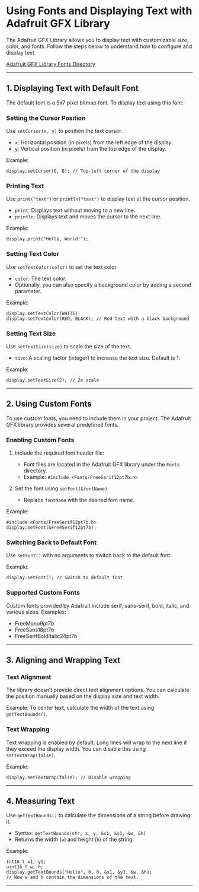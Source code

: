 # Using Fonts and Displaying Text with Adafruit GFX Library

The Adafruit GFX Library allows you to display text with customizable size, color, and fonts. Follow the steps below to understand how to configure and display text.

[Adafruit GFX Library Fonts Directory](https://github.com/adafruit/Adafruit-GFX-Library/tree/master/Fonts)

---

## 1. Displaying Text with Default Font

The default font is a 5x7 pixel bitmap font. To display text using this font:

### Setting the Cursor Position
Use `setCursor(x, y)` to position the text cursor.
- `x`: Horizontal position (in pixels) from the left edge of the display.
- `y`: Vertical position (in pixels) from the top edge of the display.

Example:
```Arduino
display.setCursor(0, 0); // Top-left corner of the display
```

### Printing Text
Use `print("text")` or `println("text")` to display text at the cursor position.
- `print`: Displays text without moving to a new line.
- `println`: Displays text and moves the cursor to the next line.

Example:
```Arduino
display.print("Hello, World!");
```

### Setting Text Color
Use `setTextColor(color)` to set the text color.
- `color`: The text color.
- Optionally, you can also specify a background color by adding a second parameter.

Example:
```Arduino
display.setTextColor(WHITE);
display.setTextColor(RED, BLACK); // Red text with a black background
```

### Setting Text Size
Use `setTextSize(size)` to scale the size of the text.
- `size`: A scaling factor (integer) to increase the text size. Default is 1.

Example:
```Arduino
display.setTextSize(2); // 2x scale
```

---

## 2. Using Custom Fonts

To use custom fonts, you need to include them in your project. The Adafruit GFX library provides several predefined fonts.

### Enabling Custom Fonts
1. Include the required font header file:
   - Font files are located in the Adafruit GFX library under the `Fonts` directory.
   - Example: `#include <Fonts/FreeSerif12pt7b.h>`

2. Set the font using `setFont(&fontName)`.
   - Replace `fontName` with the desired font name.

Example:
```Arduino
#include <Fonts/FreeSerif12pt7b.h>
display.setFont(&FreeSerif12pt7b);
```

### Switching Back to Default Font
Use `setFont()` with no arguments to switch back to the default font.

Example:
```Arduino
display.setFont(); // Switch to default font
```

### Supported Custom Fonts
Custom fonts provided by Adafruit include serif, sans-serif, bold, italic, and various sizes. Examples:
- FreeMono9pt7b
- FreeSans18pt7b
- FreeSerifBoldItalic24pt7b

---

## 3. Aligning and Wrapping Text

### Text Alignment
The library doesn’t provide direct text alignment options. You can calculate the position manually based on the display size and text width.

Example:
To center text, calculate the width of the text using `getTextBounds()`.

### Text Wrapping
Text wrapping is enabled by default. Long lines will wrap to the next line if they exceed the display width. You can disable this using `setTextWrap(false)`.

Example:
```Arduino
display.setTextWrap(false); // Disable wrapping
```

---

## 4. Measuring Text

Use `getTextBounds()` to calculate the dimensions of a string before drawing it.
- Syntax: `getTextBounds(str, x, y, &x1, &y1, &w, &h)`
- Returns the width (`w`) and height (`h`) of the string.

Example:
```Arduino
int16_t x1, y1;
uint16_t w, h;
display.getTextBounds("Hello", 0, 0, &x1, &y1, &w, &h);
// Now w and h contain the dimensions of the text.
```

---

